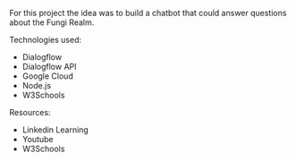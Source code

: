 For this project the idea was to build a chatbot that could answer questions about the Fungi Realm.

Technologies used:
- Dialogflow
- Dialogflow API
- Google Cloud
- Node.js
- W3Schools

Resources:
- Linkedin Learning
- Youtube
- W3Schools